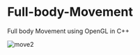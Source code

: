# Full-body-Movement
Full body Movement using OpenGL in C++

![move2](https://user-images.githubusercontent.com/61358936/145842609-6f9236e5-04c8-443c-92b3-84a7159b1d60.gif)
